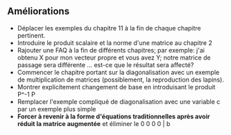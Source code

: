 Améliorations
-------------

* Déplacer les exemples du chapitre 11 à la fin de chaque chapitre pertinent.
* Introduire le produit scalaire et la norme d'une matrice au chapitre 2
* Rajouter une FAQ à la fin de différents chapitres; par exemple: j'ai obtenu X pour mon vecteur propre et vous avez Y; notre matrice de passage sera différente ... est-ce que le résultat sera affecté?
* Commencer le chapitre portant sur la diagonalisation avec un exemple de multiplication de matrices (possiblement, la reproduction des lapins).
* Montrer explicitement changement de base en introduisant le produit P^-1 P 
* Remplacer l'exemple compliqué de diagonalisation avec une variable c par un exemple plus simple
* __Forcer à revenir à la forme d'équations traditionnelles après avoir réduit la matrice augmentée__ et éliminer le 0 0 0 0 | b 